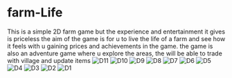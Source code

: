 # farm-Life
This is a simple 2D farm game but the experience and entertainment it gives is priceless
the aim  of the game is for u to live the life of a farm and see how it feels with u gaining prices and achievements in the game. the game is also an adventure game where u explore the areas, the will be able to trade with village and update items 
![D11](https://github.com/user-attachments/assets/38272d09-fec8-450b-82a0-b6a46b9d4e6f)
![D10](https://github.com/user-attachments/assets/b788d68f-6855-442b-9a86-161c6216b2f3)
![D9](https://github.com/user-attachments/assets/1f08f03c-da64-46d8-8eda-e57b9c167d05)
![D8](https://github.com/user-attachments/assets/bffd0176-9658-4552-a220-01527ee8dcaf)
![D7](https://github.com/user-attachments/assets/b9396fba-2cca-45a1-8069-7d1a371b7c8e)
![D6](https://github.com/user-attachments/assets/31c96a7c-290b-4ceb-b38a-94483662e092)
![D5](https://github.com/user-attachments/assets/4d7a8a72-1cc3-426d-8e40-47e35ddbe124)
![D4](https://github.com/user-attachments/assets/7f128965-b9f6-4fba-a3de-9110ddb8846a)
![D3](https://github.com/user-attachments/assets/a3627b4f-0e01-4a1a-ba66-c53cf40abcdc)
![D2](https://github.com/user-attachments/assets/fa5a0c59-e071-4248-9e84-74108b0f78f1)
![D1](https://github.com/user-attachments/assets/1c30ca47-e5ad-4917-8a0e-f688c2b79bbd)
